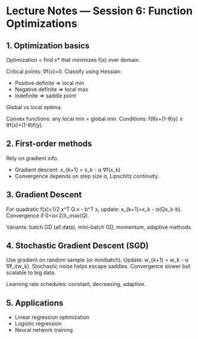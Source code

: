 
# Lecture Notes — Session 6: Function Optimizations

## 1. Optimization basics
Optimization = find x* that minimizes f(x) over domain.

Critical points: ∇f(x)=0. Classify using Hessian:
- Positive definite ⇒ local min
- Negative definite ⇒ local max
- Indefinite ⇒ saddle point

Global vs local optima.

Convex functions: any local min = global min. Conditions: f(θx+(1-θ)y) ≤ θf(x)+(1-θ)f(y).

## 2. First-order methods
Rely on gradient info.

- Gradient descent: x_{k+1} = x_k - α ∇f(x_k)
- Convergence depends on step size α, Lipschitz continuity.

## 3. Gradient Descent
For quadratic f(x)=1/2 x^T Q x - b^T x,
update: x_{k+1}=x_k - α(Qx_k-b).
Convergence if 0<α<2/λ_max(Q).

Variants: batch GD (all data), mini-batch GD, momentum, adaptive methods.

## 4. Stochastic Gradient Descent (SGD)
Use gradient on random sample (or minibatch).
Update: w_{k+1} = w_k - α ∇ℓ_i(w_k).
Stochastic noise helps escape saddles.
Convergence slower but scalable to big data.

Learning rate schedules: constant, decreasing, adaptive.

## 5. Applications
- Linear regression optimization
- Logistic regression
- Neural network training